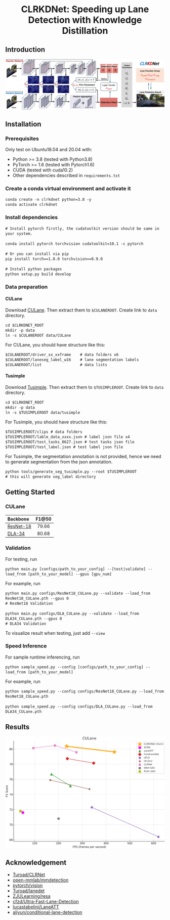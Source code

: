 <div align="center">

# CLRKDNet: Speeding up Lane Detection with Knowledge Distillation

</div>

## Introduction
![Arch](.github/arch.png)

## Installation

### Prerequisites
Only test on Ubuntu18.04 and 20.04 with:
- Python >= 3.8 (tested with Python3.8)
- PyTorch >= 1.6 (tested with Pytorch1.6)
- CUDA (tested with cuda10.2)
- Other dependencies described in `requirements.txt`

### Create a conda virtual environment and activate it

```Shell
conda create -n clrkdnet python=3.8 -y
conda activate clrkdnet
```

### Install dependencies

```Shell
# Install pytorch firstly, the cudatoolkit version should be same in your system.

conda install pytorch torchvision cudatoolkit=10.1 -c pytorch

# Or you can install via pip
pip install torch==1.8.0 torchvision==0.9.0

# Install python packages
python setup.py build develop
```

### Data preparation

#### CULane
Download [CULane](https://xingangpan.github.io/projects/CULane.html). Then extract them to `$CULANEROOT`. Create link to `data` directory.

```Shell
cd $CLRKDNET_ROOT
mkdir -p data
ln -s $CULANEROOT data/CULane
```

For CULane, you should have structure like this:
```
$CULANEROOT/driver_xx_xxframe    # data folders x6
$CULANEROOT/laneseg_label_w16    # lane segmentation labels
$CULANEROOT/list                 # data lists
```


#### Tusimple
Download [Tusimple](https://github.com/TuSimple/tusimple-benchmark/issues/3). Then extract them to `$TUSIMPLEROOT`. Create link to `data` directory.

```Shell
cd $CLRKDNET_ROOT
mkdir -p data
ln -s $TUSIMPLEROOT data/tusimple
```

For Tusimple, you should have structure like this:
```
$TUSIMPLEROOT/clips # data folders
$TUSIMPLEROOT/lable_data_xxxx.json # label json file x4
$TUSIMPLEROOT/test_tasks_0627.json # test tasks json file
$TUSIMPLEROOT/test_label.json # test label json file

```

For Tusimple, the segmentation annotation is not provided, hence we need to generate segmentation from the json annotation. 

```Shell
python tools/generate_seg_tusimple.py --root $TUSIMPLEROOT
# this will generate seg_label directory
```

## Getting Started

[assets]: https://github.com/weiqingq/CLRKDNet/releases

### CULane

|   Backbone  | F1@50 |
| :---  |  :---:  |  
| [ResNet-18][assets]     |  79.66   |
| [DLA-34][assets]     |  80.68  |

### Validation
For testing, run
```Shell
python main.py [configs/path_to_your_config] --[test|validate] --load_from [path_to_your_model] --gpus [gpu_num]
```

For example, run
```Shell
python main.py configs/ResNet18_CULane.py --validate --load_from ResNet18_CULane.pth --gpus 0 
# ResNet18 Validation

python main.py configs/DLA_CULane.py --validate --load_from DLA34_CULane.pth --gpus 0
# DLA34 Validation 

```
To visualize result when testing, just add `--view`


### Speed Inference

For sample runtime inferencing, run 

```Shell
python sample_speed.py --config [configs/path_to_your_config] --load_from [path_to_your_model]

```

For example, run

```Shell
python sample_speed.py --config configs/ResNet18_CULane.py --load_from ResNet18_CULane.pth

python sample_speed.py --config configs/DLA_CULane.py --load_from DLA34_CULane.pth
```


## Results
![F1 vs. FPS for SOTA methods on CULane dataset](.github/fps_f1score.png)


## Acknowledgement
<!--ts-->
* [Turoad/CLRNet](https://github.com/Turoad/CLRNet)
* [open-mmlab/mmdetection](https://github.com/open-mmlab/mmdetection)
* [pytorch/vision](https://github.com/pytorch/vision)
* [Turoad/lanedet](https://github.com/Turoad/lanedet)
* [ZJULearning/resa](https://github.com/ZJULearning/resa)
* [cfzd/Ultra-Fast-Lane-Detection](https://github.com/cfzd/Ultra-Fast-Lane-Detection)
* [lucastabelini/LaneATT](https://github.com/lucastabelini/LaneATT)
* [aliyun/conditional-lane-detection](https://github.com/aliyun/conditional-lane-detection)
<!--te-->
